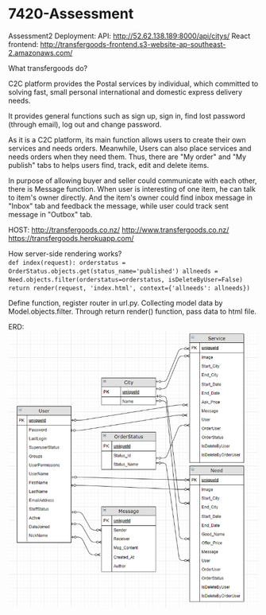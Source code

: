 # 7420-Assessment

Assessment2 Deployment:
API: http://52.62.138.189:8000/api/citys/
React frontend: http://transfergoods-frontend.s3-website-ap-southeast-2.amazonaws.com/

What transfergoods do?  

C2C platform provides the Postal services by individual, which committed to solving fast, small personal international and domestic express delivery needs.  

It provides general functions such as sign up, sign in, find lost password (through email), log out and change password.  

As it is a C2C platform, its main function allows users to create their own services and needs orders. Meanwhile, Users can also place services and needs orders when they need them. Thus, there are "My order" and "My publish" tabs to helps users find, track, edit and delete items.  

In purpose of allowing buyer and seller could communicate with each other, there is Message function. When user is interesting of one item, he can talk to item's owner directly. And the item's owner could find inbox message in "Inbox" tab and feedback the message, while user could track sent message in "Outbox" tab.  
   
HOST: http://transfergoods.co.nz/   http://www.transfergoods.co.nz/   https://transfergoods.herokuapp.com/

How server-side rendering works?  
  `def index(request):
    orderstatus = OrderStatus.objects.get(status_name='published')
    allneeds = Need.objects.filter(orderstatus=orderstatus, isDeleteByUser=False)
    return render(request, 'index.html', context={'allneeds': allneeds})`
    
Define function, register router in url.py. Collecting model data by Model.objects.filter. Through return render() function, pass data to html file.
  
ERD:
  ![image info](./staticfiles/ERD.jpg)
  
 
